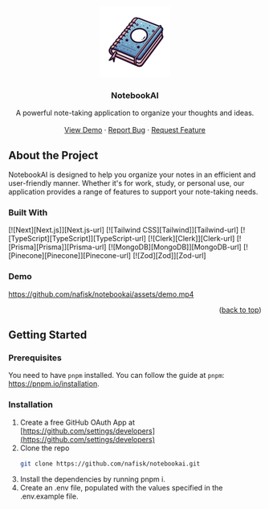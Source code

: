 <a name="readme-top"></a>

<!-- PROJECT LOGO -->
<br />
<div align="center">
  <a href="https://github.com/nafisk/notebookai">
    <img src="./src/app/assets/favicon_package_v0.16/android-chrome-512x512.png" alt="Logo" height="140">
  </a>

  <h3 align="center">NotebookAI</h3>

  <p align="center">
    A powerful note-taking application to organize your thoughts and ideas.
    <br />
    <br />
    <a href="https://github.com/nafisk/notebookai/assets/demo.mp4">View Demo</a>
    ·
    <a href="https://github.com/nafisk/notebookai/issues">Report Bug</a>
    ·
    <a href="https://github.com/nafisk/notebookai/issues">Request Feature</a>
  </p>
</div>

## About the Project

NotebookAI is designed to help you organize your notes in an efficient and user-friendly manner. Whether it's for work, study, or personal use, our application provides a range of features to support your note-taking needs.

### Built With

[![Next][Next.js]][Next.js-url]
[![Tailwind CSS][Tailwind]][Tailwind-url]
[![TypeScript][TypeScript]][TypeScript-url]
[![Clerk][Clerk]][Clerk-url]
[![Prisma][Prisma]][Prisma-url]
[![MongoDB][MongoDB]][MongoDB-url]
[![Pinecone][Pinecone]][Pinecone-url]
[![Zod][Zod]][Zod-url]


### Demo

https://github.com/nafisk/notebookai/assets/demo.mp4

<p align="right">(<a href="#readme-top">back to top</a>)</p>


## Getting Started

### Prerequisites

You need to have `pnpm` installed. You can follow the guide at `pnpm`: https://pnpm.io/installation.

### Installation

1. Create a free GitHub OAuth App at [https://github.com/settings/developers](https://github.com/settings/developers)
2. Clone the repo
   ```sh
   git clone https://github.com/nafisk/notebookai.git
   ```
3. Install the dependencies by running pnpm i.
4. Create an .env file, populated with the values specified in the .env.example file.

